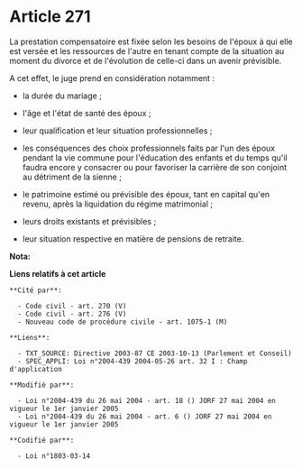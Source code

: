 # Article 271

La prestation compensatoire est fixée selon les besoins de l'époux à qui elle est versée et les ressources de l'autre en
tenant compte de la situation au moment du divorce et de l'évolution de celle-ci dans un avenir prévisible.

A cet effet, le juge prend en considération notamment :

- la durée du mariage ;

- l'âge et l'état de santé des époux ;

- leur qualification et leur situation professionnelles ;

- les conséquences des choix professionnels faits par l'un des époux pendant la vie commune pour l'éducation des enfants et
du temps qu'il faudra encore y consacrer ou pour favoriser la carrière de son conjoint au détriment de la sienne ;

- le patrimoine estimé ou prévisible des époux, tant en capital qu'en revenu, après la liquidation du régime matrimonial ;

- leurs droits existants et prévisibles ;

- leur situation respective en matière de pensions de retraite.

**Nota:**



**Liens relatifs à cet article**

	**Cité par**:

	  - Code civil - art. 270 (V)
	  - Code civil - art. 276 (V)
	  - Nouveau code de procédure civile - art. 1075-1 (M)

	**Liens**:

	  - TXT_SOURCE: Directive 2003-87 CE 2003-10-13 (Parlement et Conseil)
	  - SPEC_APPLI: Loi n°2004-439 2004-05-26 art. 32 I : Champ d'application

	**Modifié par**:

	  - Loi n°2004-439 du 26 mai 2004 - art. 18 () JORF 27 mai 2004 en vigueur le 1er janvier 2005
	  - Loi n°2004-439 du 26 mai 2004 - art. 6 () JORF 27 mai 2004 en vigueur le 1er janvier 2005

	**Codifié par**:

	  - Loi n°1803-03-14

